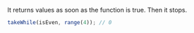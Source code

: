 It returns values as soon as the function is true. Then it stops.
```js
takeWhile(isEven, range(4)); // 0
```
